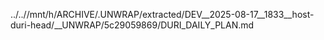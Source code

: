 ../..//mnt/h/ARCHIVE/.UNWRAP/extracted/DEV__2025-08-17__1833__host-duri-head/__UNWRAP/5c29059869/DURI_DAILY_PLAN.md